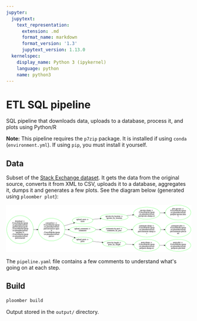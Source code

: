 ```yaml
---
jupyter:
  jupytext:
    text_representation:
      extension: .md
      format_name: markdown
      format_version: '1.3'
      jupytext_version: 1.13.0
  kernelspec:
    display_name: Python 3 (ipykernel)
    language: python
    name: python3
---
```



# ETL SQL pipeline

SQL pipeline that downloads data, uploads to a database, process it, and plots using Python/R

**Note:** This pipeline requires the `p7zip` package. It is installed if using `conda` (`environment.yml`). If using `pip`, you must install it yourself.

## Data

Subset of the [Stack Exchange dataset](https://archive.org/details/stackexchange).
It gets the data from the original source, converts it from XML to CSV, uploads it to a database, aggregates it, dumps it and generates a few plots. See the diagram below (generated using `ploomber plot`):

![pipeline](pipeline.png)

The ``pipeline.yaml`` file contains a few comments to understand what's going on at each step.


## Build

```sh
ploomber build
```

Output stored in the ``output/`` directory.
